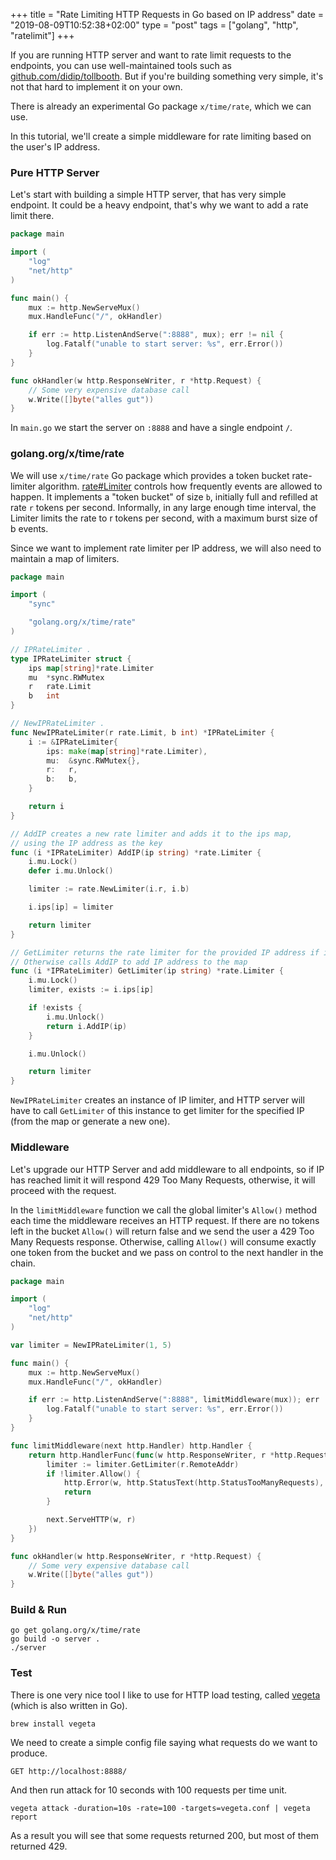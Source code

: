 +++
title = "Rate Limiting HTTP Requests in Go based on IP address"
date = "2019-08-09T10:52:38+02:00"
type = "post"
tags = ["golang", "http", "ratelimit"]
+++

If you are running HTTP server and want to rate limit requests to the endpoints, you can use well-maintained tools such as [github.com/didip/tollbooth](https://github.com/didip/tollbooth). But if you're building something very simple, it's not that hard to implement it on your own.

There is already an experimental Go package `x/time/rate`, which we can use.

In this tutorial, we'll create a simple middleware for rate limiting based on the user's IP address.

### Pure HTTP Server

Let's start with building a simple HTTP server, that has very simple endpoint. It could be a heavy endpoint, that's why we want to add a rate limit there.

```go
package main

import (
	"log"
	"net/http"
)

func main() {
	mux := http.NewServeMux()
	mux.HandleFunc("/", okHandler)

	if err := http.ListenAndServe(":8888", mux); err != nil {
		log.Fatalf("unable to start server: %s", err.Error())
	}
}

func okHandler(w http.ResponseWriter, r *http.Request) {
	// Some very expensive database call
	w.Write([]byte("alles gut"))
}
```

In `main.go` we start the server on `:8888` and have a single endpoint `/`.

### golang.org/x/time/rate

We will use `x/time/rate` Go package which provides a token bucket rate-limiter algorithm. [rate#Limiter](https://godoc.org/golang.org/x/time/rate#Limiter) controls how frequently events are allowed to happen. It implements a "token bucket" of size `b`, initially full and refilled at rate `r` tokens per second. Informally, in any large enough time interval, the Limiter limits the rate to r tokens per second, with a maximum burst size of b events.

Since we want to implement rate limiter per IP address, we will also need to maintain a map of limiters.

```go
package main

import (
	"sync"

	"golang.org/x/time/rate"
)

// IPRateLimiter .
type IPRateLimiter struct {
	ips map[string]*rate.Limiter
	mu  *sync.RWMutex
	r   rate.Limit
	b   int
}

// NewIPRateLimiter .
func NewIPRateLimiter(r rate.Limit, b int) *IPRateLimiter {
	i := &IPRateLimiter{
		ips: make(map[string]*rate.Limiter),
		mu:  &sync.RWMutex{},
		r:   r,
		b:   b,
	}

	return i
}

// AddIP creates a new rate limiter and adds it to the ips map,
// using the IP address as the key
func (i *IPRateLimiter) AddIP(ip string) *rate.Limiter {
	i.mu.Lock()
	defer i.mu.Unlock()

	limiter := rate.NewLimiter(i.r, i.b)

	i.ips[ip] = limiter

	return limiter
}

// GetLimiter returns the rate limiter for the provided IP address if it exists.
// Otherwise calls AddIP to add IP address to the map
func (i *IPRateLimiter) GetLimiter(ip string) *rate.Limiter {
	i.mu.Lock()
	limiter, exists := i.ips[ip]

	if !exists {
		i.mu.Unlock()
		return i.AddIP(ip)
	}

	i.mu.Unlock()

	return limiter
}
```

`NewIPRateLimiter` creates an instance of IP limiter, and HTTP server will have to call `GetLimiter` of this instance to get limiter for the specified IP (from the map or generate a new one).

### Middleware

Let's upgrade our HTTP Server and add middleware to all endpoints, so if IP has reached limit it will respond 429 Too Many Requests, otherwise, it will proceed with the request.

In the `limitMiddleware` function we call the global limiter's `Allow()` method each time the middleware receives an HTTP request. If there are no tokens left in the bucket `Allow()` will return false and we send the user a 429 Too Many Requests response. Otherwise, calling `Allow()` will consume exactly one token from the bucket and we pass on control to the next handler in the chain.

```go
package main

import (
	"log"
	"net/http"
)

var limiter = NewIPRateLimiter(1, 5)

func main() {
	mux := http.NewServeMux()
	mux.HandleFunc("/", okHandler)

	if err := http.ListenAndServe(":8888", limitMiddleware(mux)); err != nil {
		log.Fatalf("unable to start server: %s", err.Error())
	}
}

func limitMiddleware(next http.Handler) http.Handler {
	return http.HandlerFunc(func(w http.ResponseWriter, r *http.Request) {
		limiter := limiter.GetLimiter(r.RemoteAddr)
		if !limiter.Allow() {
			http.Error(w, http.StatusText(http.StatusTooManyRequests), http.StatusTooManyRequests)
			return
		}

		next.ServeHTTP(w, r)
	})
}

func okHandler(w http.ResponseWriter, r *http.Request) {
	// Some very expensive database call
	w.Write([]byte("alles gut"))
}
```

### Build & Run

```
go get golang.org/x/time/rate
go build -o server .
./server
```

### Test

There is one very nice tool I like to use for HTTP load testing, called [vegeta](https://github.com/tsenart/vegeta) (which is also written in Go).

```
brew install vegeta
```

We need to create a simple config file saying what requests do we want to produce.

```
GET http://localhost:8888/
```

And then run attack for 10 seconds with 100 requests per time unit.

```
vegeta attack -duration=10s -rate=100 -targets=vegeta.conf | vegeta report
```

As a result you will see that some requests returned 200, but most of them returned 429.
